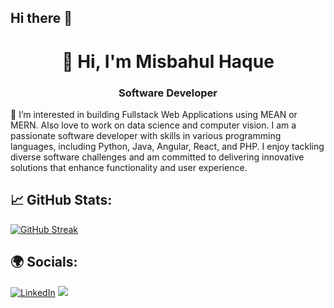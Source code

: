 ## Hi there 👋

<!--
**Haque-Misbahul/Haque-Misbahul** is a ✨ _special_ ✨ repository because its `README.md` (this file) appears on your GitHub profile.

Here are some ideas to get you started:

- 🔭 I’m currently working on ...
- 🌱 I’m currently learning ...
- 👯 I’m looking to collaborate on ...
- 🤔 I’m looking for help with ...
- 💬 Ask me about ...
- 📫 How to reach me: ...
- 😄 Pronouns: ...
- ⚡ Fun fact: ...
-->

<h1 align="center">👋 Hi, I'm Misbahul Haque</h1>
<h3 align="center">Software Developer</h3>



👀 I’m interested in building  Fullstack Web Applications using MEAN or MERN. Also love to work on data science and computer vision.
I am a passionate software developer with skills in various programming languages, including Python, Java, Angular, React, and PHP. I enjoy tackling diverse software challenges and am committed to delivering innovative solutions that enhance functionality and user experience.


## 📈 GitHub Stats:
[![GitHub Streak](https://streak-stats.demolab.com?user=Haque-Misbahul&theme=android-dark)](https://git.io/streak-stats)

## 🌍 Socials:
[![LinkedIn](https://img.shields.io/badge/LinkedIn-%230077B5.svg?logo=linkedin&logoColor=white)](https://www.linkedin.com/in/mhaque-tuc/) 
[![](https://visitcount.itsvg.in/api?id=Haque-Misbahul&icon=0&color=0)](https://visitcount.itsvg.in)



<!---

# 💻 Tech Stack:

![JavaScript](https://img.shields.io/badge/javascript-%23323330.svg?style=for-the-badge&logo=javascript&logoColor=%23F7DF1E)
![Angular](https://img.shields.io/badge/Angular-v17.0.0-red?style=for-the-badge&logo=angular&logoColor=white)
![HTML](https://img.shields.io/badge/HTML5-E34F26?style=for-the-badge&logo=html5&logoColor=white)
![CSS](https://img.shields.io/badge/CSS3-1572B6?style=for-the-badge&logo=css3&logoColor=white)
![NPM](https://img.shields.io/badge/NPM-%23000000.svg?style=for-the-badge&logo=npm&logoColor=white)
![MongoDB](https://img.shields.io/badge/MongoDB-%234ea94b.svg?style=for-the-badge&logo=mongodb&logoColor=white) 
![Express](https://img.shields.io/badge/Express.js-404D59?style=for-the-badge) 
![React](https://img.shields.io/badge/react-%2320232a.svg?style=for-the-badge&logo=react&logoColor=%2361DAFB)
![Node](https://img.shields.io/badge/Node.js-43853D?style=for-the-badge&logo=node.js&logoColor=white)
![SQLite](https://img.shields.io/badge/sqlite-%2307405e.svg?style=for-the-badge&logo=sqlite&logoColor=white) 
![Python](https://img.shields.io/badge/python-3670A0?style=for-the-badge&logo=python&logoColor=ffdd54)
![Java](https://img.shields.io/badge/java-%23ED8B00.svg?style=for-the-badge&logo=java&logoColor=white)
![MySQL](https://img.shields.io/badge/mysql-%2300f.svg?style=for-the-badge&logo=mysql&logoColor=white) 
![LINUX](https://img.shields.io/badge/Linux-FCC624?style=for-the-badge&logo=linux&logoColor=black) 
![Docker](https://img.shields.io/badge/docker-%230db7ed.svg?style=for-the-badge&logo=docker&logoColor=white) 
![Kubernetes](https://img.shields.io/badge/kubernetes-%23326ce5.svg?style=for-the-badge&logo=kubernetes&logoColor=white) 
![Postman](https://img.shields.io/badge/Postman-FF6C37?style=for-the-badge&logo=postman&logoColor=white) 
![GitHub](https://img.shields.io/badge/GitHub-100000?style=for-the-badge&logo=github&logoColor=white)
![GitLab](https://img.shields.io/badge/GitLab-330F63?style=for-the-badge&logo=gitlab&logoColor=white)
![Flask](	https://img.shields.io/badge/Flask-000000?style=for-the-badge&logo=flask&logoColor=white)
![Netlify](https://img.shields.io/badge/Netlify-00C7B7?style=for-the-badge&logo=netlify&logoColor=white)
![AWS](https://img.shields.io/badge/Amazon_AWS-232F3E?style=for-the-badge&logo=amazon-aws&logoColor=white)

## 🏆 GitHub Trophies
![](https://github-profile-trophy.vercel.app/?username=imamulahsan&theme=radical&no-frame=false&no-bg=true&margin-w=4)


////////////////////////////////////



imamulahsan/imamulahsan is a ✨ special ✨ repository because its `README.md` (this file) appears on your GitHub profile.
You can click the Preview link to take a look at your changes.
--->
